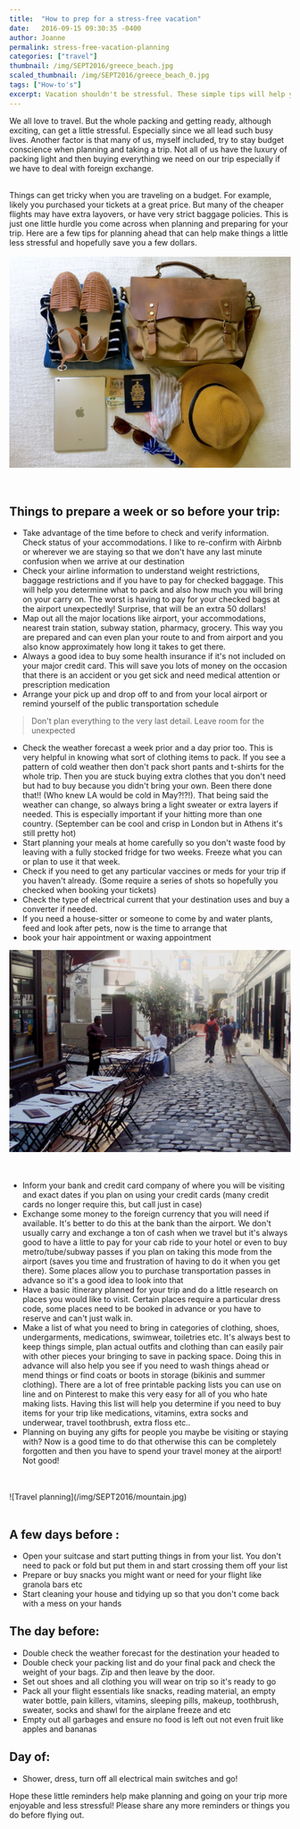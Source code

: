 ```yaml
---
title:  "How to prep for a stress-free vacation"
date:   2016-09-15 09:30:35 -0400
author: Joanne
permalink: stress-free-vacation-planning
categories: ["travel"]
thumbnail: /img/SEPT2016/greece_beach.jpg
scaled_thumbnail: /img/SEPT2016/greece_beach_0.jpg
tags: ["How-to's"]
excerpt: Vacation shouldn't be stressful. These simple tips will help you to get the most out of yours
---
```


We all love to travel. But the whole packing and getting ready, although exciting, can get a little stressful. Especially since we all lead such busy lives. Another factor is that many of us, myself included, try to stay budget conscience when planning and taking a trip. Not all of us have the luxury of packing light and then buying everything we need on our trip especially if we have to deal with foreign exchange.
<br><br>

Things can get tricky when you are traveling on a budget. For example, likely you purchased your tickets at a great price. But many of the cheaper flights may have extra layovers, or have very strict baggage policies. This is just one little hurdle you come across when planning and preparing for your trip. Here are a few tips for planning ahead that can help make things a little less stressful and hopefully save you a few dollars.
<br>
<br>
![Travel planning](/img/SEPT2016/packing.jpg)  
<br>
<br>

## Things to prepare a week or so before your trip:
* Take advantage of the time before to check and verify information. Check status of your accommodations. I like to re-confirm with Airbnb or wherever we are staying so that we don't have any last minute confusion when we arrive at our destination
* Check your airline information to understand weight restrictions, baggage restrictions and if you have to pay for checked baggage. This will help you determine what to pack and also how much you will bring on your carry on. The worst is having to pay for your checked bags at the airport unexpectedly! Surprise, that will be an extra 50 dollars!
* Map out all the major locations like airport, your accommodations, nearest train station, subway station, pharmacy, grocery. This way you are prepared and can even plan your route to and from airport and you also know approximately how long it takes to get there.
* Always a good idea to buy some health insurance if it's not included on your major credit card. This will save you lots of money on the occasion that there is an accident or you get sick and need medical attention or prescription medication
* Arrange your pick up and drop off to and from your local airport or remind yourself of the public transportation schedule

> Don't plan everything to the very last detail. Leave room for the unexpected

* Check the weather forecast a week prior and a day prior too. This is very helpful in knowing what sort of clothing items to pack. If you see a pattern of cold weather then don't pack short pants and t-shirts for the whole trip. Then you are stuck buying extra clothes that you don't need but had to buy because you didn't bring your own.  Been there done that!! (Who knew LA would be cold in May?!?!). That being said the weather can change, so always bring a light sweater or extra layers if needed. This is especially important if your hitting more than one country. (September can be cool and crisp in London but in Athens it's still pretty hot)
* Start planning your meals at home carefully so you don't waste food by leaving with a fully stocked fridge for two weeks. Freeze what you can or plan to use it that week.  
* Check if you need to get any particular vaccines or meds for your trip if you haven't already. (Some require a series of shots so hopefully you checked when booking your tickets)
* Check the type of electrical current that your destination uses and buy a converter if needed.
* If you need a house-sitter or someone to come by and water plants, feed and look after pets, now is the time to arrange that
* book your hair appointment or waxing appointment  

![Travel planning](/img/SEPT2016/paris_street.jpg)  
<br>
<br>

* Inform your bank and credit card company of where you will be visiting and exact dates if you plan on using your credit cards (many credit cards no longer require this, but call just in case)
* Exchange some money to the foreign currency that you will need if available. It's better to do this at the bank than the airport. We don't usually carry and exchange a ton of cash when we travel but it's always good to have a little to pay for your cab ride to your hotel or even to buy metro/tube/subway passes if you plan on taking this mode from the airport (saves you time and frustration of having to do it when you get there). Some places allow you to purchase transportation passes in advance so it's a good idea to look into that
* Have a basic itinerary planned for your trip and do a little research on places you would like to visit. Certain places require a particular dress code, some places need to be booked in advance or you have to reserve and can't just walk in.
* Make a list of what you need to bring in categories of clothing, shoes, undergarments, medications, swimwear, toiletries etc.  It's always best to keep things simple, plan actual outfits and clothing than can easily pair with other pieces your bringing to save in packing space. Doing this in advance will also help you see if you need to wash things ahead or mend things or find coats or boots in storage (bikinis and summer clothing). There are a lot of free printable packing lists you can use on line and on Pinterest to make this very easy for all of you who hate making lists. Having this list will help you determine if you need to buy items for your trip like medications, vitamins, extra socks and underwear, travel toothbrush, extra floss etc..
* Planning on buying any gifts for people you maybe be visiting or staying with? Now is a good time to do that otherwise this can be completely forgotten and then you have to spend your travel money at the airport! Not good!
<br>
<br>
![Travel planning](/img/SEPT2016/mountain.jpg)  
<br>
<br>

## A few days before :

* Open your suitcase and start putting things in from your list. You don't need to pack or fold but put them in and start crossing them off your list
* Prepare or buy snacks you might want or need for your flight like granola bars etc
* Start cleaning your house and tidying up so that you don't come back with a mess on your hands

## The day before:

* Double check the weather forecast for the destination your headed to
* Double check your packing list and do your final pack and check the weight of your bags. Zip and then leave by the door.  
* Set out shoes and all clothing you will wear on trip so it's ready to go
* Pack all your flight essentials like snacks, reading material, an empty water bottle, pain killers, vitamins, sleeping pills, makeup, toothbrush, sweater, socks and shawl for the airplane freeze and etc
* Empty out all garbages and ensure no food is left out not even fruit like apples and bananas

## Day of:
* Shower, dress, turn off all electrical main switches and go!

Hope these little reminders help make planning and going on your trip more enjoyable and less stressful! Please share any more reminders or things you do before flying out.
